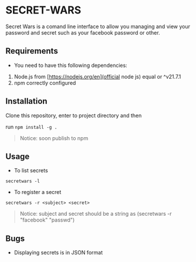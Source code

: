 # SECRET-WARS

Secret Wars is a comand line interface to allow you managing and view your password and secret
such as your facebook password or other.

## Requirements

- You need to have this following dependencies:
 1. Node.js from [https://nodejs.org/en](official node js) equal or ^v21.7.1
 2. npm correctly configured

## Installation

Clone this repository, enter to project directory and then 

run ```npm install -g .```

> Notice: soon publish to npm

## Usage

- To list secrets

```secretwars -l```

- To register a secret

```secretwars -r <subject> <secret>```

> Notice: subject and secret should be a string as (secretwars -r "facebook" "passwd")

## Bugs

- Displaying secrets is in JSON format
